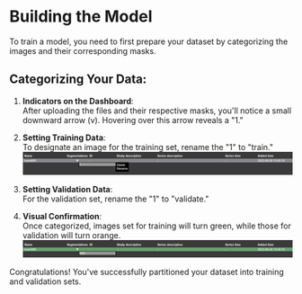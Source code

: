 # Building the Model

To train a model, you need to first prepare your dataset by categorizing the images and their corresponding masks.

## Categorizing Your Data:

1. **Indicators on the Dashboard**:  
   After uploading the files and their respective masks, you'll notice a small downward arrow (v). Hovering over this arrow reveals a "1."

2. **Setting Training Data**:  
   To designate an image for the training set, rename the "1" to "train."  
   ![Set as Training Data](./pictures/rename_1_train.png)

3. **Setting Validation Data**:  
   For the validation set, rename the "1" to "validate."

4. **Visual Confirmation**:  
   Once categorized, images set for training will turn green, while those for validation will turn orange.  
   ![Training Data in Green](./pictures/rename_1_train2.png)

Congratulations! You've successfully partitioned your dataset into training and validation sets.
